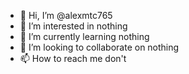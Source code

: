 - 👋 Hi, I’m @alexmtc765
- 👀 I’m interested in nothing
- 🌱 I’m currently learning nothing
- 💞️ I’m looking to collaborate on nothing
- 📫 How to reach me don't

<!---
alexmtc765/alexmtc765 is a ✨ special ✨ repository because its `README.md` (this file) appears on your GitHub profile.
You can click the Preview link to take a look at your changes.
--->
